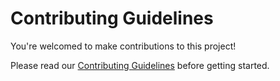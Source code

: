 # Contributing Guidelines

You're welcomed to make contributions to this project!

Please read our [Contributing Guidelines](https://opanel.cn/docs/contributing.html) before getting started.

